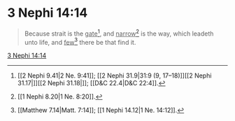 # 3 Nephi 14:14

> Because strait is the <u>gate</u>[^a], and <u>narrow</u>[^b] is the way, which leadeth unto life, and <u>few</u>[^c] there be that find it.

[3 Nephi 14:14](https://www.churchofjesuschrist.org/study/scriptures/bofm/3-ne/14?lang=eng&id=p14#p14)


[^a]: [[2 Nephi 9.41|2 Ne. 9:41]]; [[2 Nephi 31.9|31:9 (9, 17–18)]][[2 Nephi 31.17|]][[2 Nephi 31.18|]]; [[D&C 22.4|D&C 22:4]].  
[^b]: [[1 Nephi 8.20|1 Ne. 8:20]].  
[^c]: [[Matthew 7.14|Matt. 7:14]]; [[1 Nephi 14.12|1 Ne. 14:12]].  
